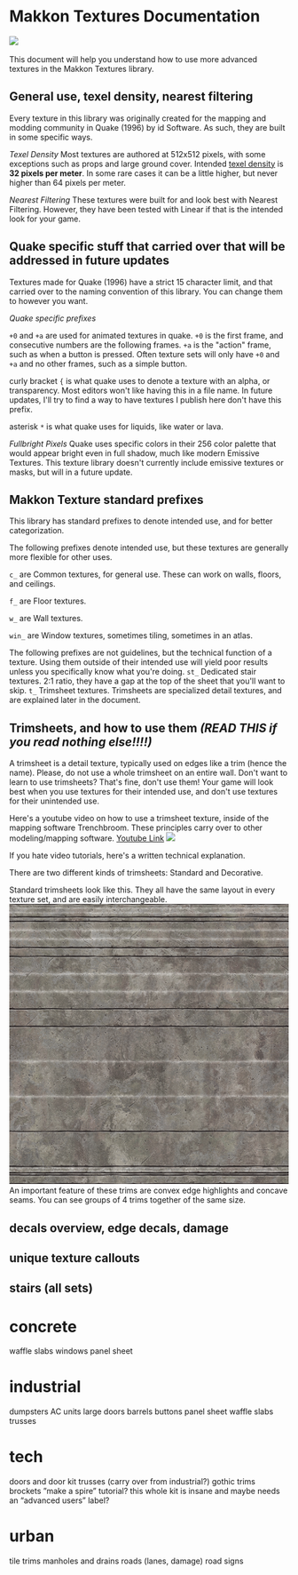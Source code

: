 # Makkon Textures Documentation

![](tbsketch_43_2_2024-12-28_05-17-02.png)

This document will help you understand how to use more advanced textures in the Makkon Textures library.
## General use, texel density, nearest filtering

Every texture in this library was originally created for the mapping and modding community in Quake (1996) by id Software. As such, they are built in some specific ways.

*Texel Density*
Most textures are authored at 512x512 pixels, with some exceptions such as props and large ground cover. 
Intended [texel density](https://uploads-ssl.webflow.com/6280d2582095efc547d41220/62befe963aa1f205531b3057_DeepDive_TexelDensity_02.pdf) is **32 pixels per meter**. In some rare cases it can be a little higher, but never higher than 64 pixels per meter.

*Nearest Filtering*
These textures were built for and look best with Nearest Filtering. However, they have been tested with Linear if that is the intended look for your game. 
## Quake specific stuff that carried over that will be addressed in future updates

Textures made for Quake (1996) have a strict 15 character limit, and that carried over to the naming convention of this library. You can change them to however you want.

*Quake specific prefixes*

`+0` and `+a`
	 are used for animated textures in quake. `+0` is the first frame, and consecutive numbers are the following frames. `+a` is the "action" frame, such as when a button is pressed.
	Often texture sets will only have `+0` and `+a` and no other frames, such as a simple button.

curly bracket `{`
	 is what quake uses to denote a texture with an alpha, or transparency. Most editors won't like having this in a file name. In future updates, I'll try to find a way to have textures I publish here don't have this prefix.

asterisk `*`
	is what quake uses for liquids, like water or lava.

*Fullbright Pixels*
Quake uses specific colors in their 256 color palette that would appear bright even in full shadow, much like modern Emissive Textures. This texture library doesn't currently include emissive textures or masks, but will in a future update. 

## Makkon Texture standard prefixes

This library has standard prefixes to denote intended use, and for better categorization.

The following prefixes denote intended use, but these textures are generally more flexible for other uses.

`c_` 
	are Common textures, for general use. These can work on walls, floors, and ceilings. 

`f_`
	are Floor textures.

`w_`
	are Wall textures. 

`win_` 
	are Window textures, sometimes tiling, sometimes in an atlas.

The following prefixes are not guidelines, but the technical function of a texture. Using them outside of their intended use will yield poor results unless you specifically know what you're doing.
`st_`
	Dedicated stair textures. 2:1 ratio, they have a gap at the top of the sheet that you'll want to skip.
`t_`
	Trimsheet textures. Trimsheets are specialized detail textures, and are explained later in the document.

## Trimsheets, and how to use them *(READ THIS if you read nothing else!!!!)*

A trimsheet is a detail texture, typically used on edges like a trim (hence the name). Please, do not use a whole trimsheet on an entire wall.
Don't want to learn to use trimsheets? That's fine, don't use them! Your game will look best when you use textures for their intended use, and don't use textures for their unintended use.

Here's a youtube video on how to use a trimsheet texture, inside of the mapping software Trenchbroom. These principles carry over to other modeling/mapping software.
[Youtube Link](https://youtu.be/piiYIExIN6E?si=MiF660fpd98eKYQM)
![](https://youtu.be/piiYIExIN6E?si=MiF660fpd98eKYQM)

If you hate video tutorials, here's a written technical explanation.

There are two different kinds of trimsheets: Standard and Decorative.

Standard trimsheets look like this. They all have the same layout in every texture set, and are easily interchangeable.
![](stn_t01a_gry1.png)
An important feature of these trims are convex edge highlights and concave seams. You can see groups of 4 trims together of the same size.


## decals overview, edge decals, damage
## unique texture callouts
## stairs (all sets)
# concrete
waffle slabs
windows
panel sheet
# industrial
dumpsters
AC units
large doors
barrels
buttons
panel sheet
waffle slabs
trusses
# tech
doors and door kit
trusses (carry over from industrial?)
gothic
trims
brockets
”make a spire” tutorial?
this whole kit is insane and maybe needs an “advanced users” label?
# urban
tile trims
manholes and drains
roads (lanes, damage)
road signs
